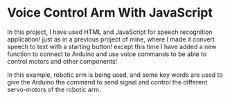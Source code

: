 # Voice Control Arm With JavaScript

In this project, I have used HTML and JavaScript for speech recognition application! just as in a previous project of mine, where I made it convert speech to text with a starting button! except this time I have added a new function to connect to Arduino and use voice commands to be able to control motors and other components!

In this example, robotic arm is being used, and some key words are used to give the Arduino the command to send signal and control the different servo-motors of the robotic arm.
 
 
